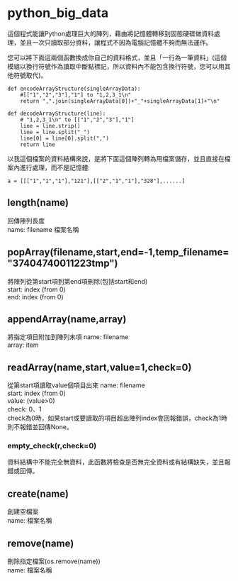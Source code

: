 # python_big_data
這個程式能讓Python處理巨大的陣列，藉由將記憶體轉移到固態硬碟做資料處理，並且一次只讀取部分資料，讓程式不因為電腦記憶體不夠而無法運作。

您可以將下面這兩個函數換成你自己的資料格式，並且「一行為一筆資料」(這個模組以換行符號作為讀取中斷點標記，所以資料內不能包含換行符號，您可以用其他符號取代)。
```
def encodeArrayStructure(singleArrayData):
    #[["1","2","3"],"1"] to "1,2,3_1\n"
    return ",".join(singleArrayData[0])+"_"+singleArrayData[1]+"\n"

def decodeArrayStructure(line):
    # "1,2,3_1\n" to [["1","2","3"],"1"]
    line = line.strip()
    line = line.split("_")
    line[0] = line[0].split(",")
    return line
```
以我這個檔案的資料結構來說，是將下面這個陣列轉為用檔案儲存，並且直接在檔案內進行處理，而不是記憶體:
```
a = [[["1","1","1"],"121"],[["2","1","1"],"328"],......]
```
## length(name)
回傳陣列長度<br>
name: filename 檔案名稱

## popArray(filename,start,end=-1,temp_filename="37404740011223tmp")
將陣列從第start項到第end項刪除(包括start和end)<br>
start: index (from 0)<br>
end: index (from 0)

## appendArray(name,array)
將指定項目附加到陣列末項
name: filename<br>
array: item

## readArray(name,start,value=1,check=0)
從第start項讀取value個項目出來
name: filename<br>
start: index (from 0)<br>
value: (value>0)<br>
check: 0、1<br>
check為0時，如果start或要讀取的項目超出陣列index會回報錯誤，check為1時則不報錯並回傳None。

### empty_check(r,check=0)
資料結構中不能完全無資料，此函數將檢查是否無完全資料或有結構缺失，並且報錯或回傳。

## create(name)
創建空檔案<br>
name: 檔案名稱

## remove(name)
刪除指定檔案(os.remove(name))<br>
name: 檔案名稱
